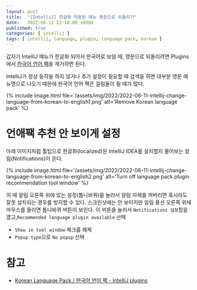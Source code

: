 ```yaml
---
layout: post
title:  "[IntelliJ] 한글화 적용된 메뉴 영문으로 되돌리기"
date:   2022-06-11 22:18:00 +0900
published: true
categories: [ intellij ]
tags: [ intellij, language, plugin, language pack, korean ]
---
```


갑자기 IntelliJ 메뉴가 한글화 되어서 한국어로 보일 때, 영문으로 되돌리려면 Plugins에서 [한국어 언어 팩](https://plugins.jetbrains.com/plugin/13711-korean-language-pack------)을 제거하면 된다.

IntelliJ가 정상 동작을 하지 않거나 추가 설정이 필요할 때 검색을 하면 대부분 영문 메뉴명으로 나오기 때문에 한국어 언어 팩은 걸림돌이 될 때가 많다.

{% include image.html file='/assets/img/2022/2022-06-11-intellij-change-language-from-korean-to-english1.png' alt='Remove Korean language pack' %}


# 언애팩 추천 안 보이게 설정

아래 이미지처럼 툴팁으로 한글화(localized)된 IntelliJ IDEA를 설치할지 물어보는 알림(Notifications)이 온다.


{% include image.html file='/assets/img/2022/2022-06-11-intellij-change-language-from-korean-to-english2.png' alt='Turn off language pack plugin recommendation tool window' %}

이 때 알림 오른쪽 위에 있는 설정(톱니바퀴)를 눌러서 알림 자체를 꺼버리면 혹시라도 잘못 설치되는 경우를 방지할 수 있다. 스크린샷에는 안 보이지만 알림 풍선 오른쪽 위에 마우스를 올리면 톱니바퀴 버튼이 보인다. 이 버튼을 눌러서 `Notifications 설정`창을 열고,`Recommended language plugin available` 선택

- `Show in tool window` 체크를 해제
- `Popup type`으로 `No popup` 선택


# 참고

- [Korean Language Pack / 한국어 언어 팩 - IntelliJ plugins](https://plugins.jetbrains.com/plugin/13711-korean-language-pack------)
